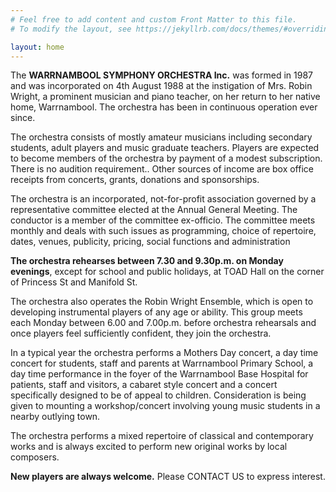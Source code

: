 ```yaml
---
# Feel free to add content and custom Front Matter to this file.
# To modify the layout, see https://jekyllrb.com/docs/themes/#overriding-theme-defaults

layout: home
---
```


The **WARRNAMBOOL SYMPHONY ORCHESTRA Inc.** was formed in 1987 and was incorporated on 4th August 1988 at the instigation of Mrs. Robin Wright, a prominent musician and piano teacher, on her return to her native home, Warrnambool. The orchestra has been in continuous operation ever since.

The orchestra consists of mostly amateur musicians including secondary students, adult players and music graduate teachers.  Players are expected to become members of the orchestra by payment of a modest subscription. There is no audition requirement.. Other sources of income are box office receipts from concerts, grants, donations and sponsorships.

The orchestra is an incorporated, not-for-profit association governed by a representative committee elected at the Annual General Meeting. The conductor is a member of the committee ex-officio. The committee meets monthly and deals with such issues as programming, choice of repertoire, dates, venues, publicity, pricing, social functions and administration

**The orchestra rehearses between 7.30 and 9.30p.m. on Monday evenings**, except for school and public holidays, at TOAD Hall on the corner of Princess St and Manifold St.

The orchestra also operates the Robin Wright Ensemble, which is open to developing instrumental players of any age or ability. This group meets each Monday between 6.00 and 7.00p.m. before orchestra rehearsals and once players feel sufficiently confident, they join the orchestra.

In a typical year the orchestra performs a Mothers Day concert, a day time concert for students, staff and parents at  Warrnambool Primary School, a day time performance in the foyer of the Warrnambool Base Hospital for patients, staff and visitors, a cabaret style concert and a concert specifically designed to be of appeal to children. Consideration is being given to mounting a workshop/concert involving young music students in a nearby outlying town.

The orchestra performs a mixed repertoire of classical and contemporary works and is always excited to perform new original works by local composers.

**New players are always welcome.** Please CONTACT US to express interest.

